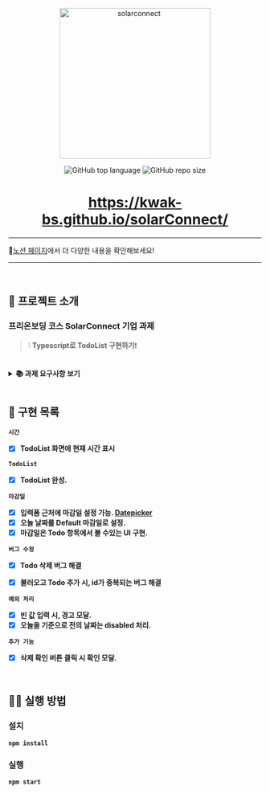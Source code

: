 <p align='middle'>
  <a href='https://kwak-bs.github.io/solarConnect/'>
    <img src='https://www.solarconnect.kr/assets/img/common/sc-logo.svg' width="300px;" alt="solarconnect" />
  </a></p>
<p align='middle'><img alt="GitHub top language" src="https://img.shields.io/github/languages/top/kwak-bs/solarConnect?color=blueviolet"> <img alt="GitHub repo size" src="https://img.shields.io/github/repo-size/kwak-bs/solarConnect"> 
<h1 align='middle'><a href='https://kwak-bs.github.io/solarConnect/'>https://kwak-bs.github.io/solarConnect/</a></h1>


---

🧐[노션 페이지](https://green-chipmunk-3f6.notion.site/4-c137ce99090e4093b32498fc14bd2846)에서 더 다양한 내용을 확인해보세요!

---

<br/>

## 📌 프로젝트 소개

###  프리온보딩 코스 SolarConnect 기업 과제

> ❕ **Typescript로 TodoList 구현하기**❗

<br/>

<details>
    <summary><STRONG>
       📚 과제 요구사항 보기
        <STRONG></summary>

**1. 완성하기**

- Todo List 화면에 현재 시간을 표시합니다.
- Todo 항목에 완료 버튼을 누르면 Todo가 완료될 수 있도록 완성합니다.

**2. 기능 추가하기**

- Todo 항목에 완료 목표일을 기입합니다.
- 입력 항목 근처에 목표일을 입력 받을 수 있게 UX를 구성합니다.
- Datepicker를 통해서 입력을 받습니다.
- 완료 목표일은 Todo 항목에서 볼 수 있어야 합니다.
- 날짜 표기법, 디자인의 요소는 작성자의 편의에 맞게 구현 가능합니다.

**3. 예외 추가하기**

- 예외가 발생할 만한 부분에 Modal을 띄워 예외를 표시합니다.

**4. 버그 수정하기**

- 버그를 발견하고, 이를 수정합니다.
- 위 요구사항을 먼저 처리해야 버그를 수정하기 쉽습니다.
- 힌트1 : 지워지지가 않네?
- 힌트2 : 불러오고 추가 해볼까?

**5. 기타**

- 개선될 수 있는 부분이 있다면 기술합니다.
- 기술한 부분을 구현할 수 있다면 구현합니다.
- 로그인 기능은 빠져 있습니다. 빠르고 안전하게 구현하기 위하여 고려해야할 사항이 있다면 기술합니다.
</details>

<br/>

## 📑 구현 목록

`시간`

- [x] TodoList 화면에 현재 시간 표시

`TodoList`

- [x] TodoList 완성.

`마감일`

- [x] 입력폼 근처에 마감일 설정 가능. [Datepicker](https://ant.design/components/date-picker/)
- [x] 오늘 날짜를 Default 마감일로 설정.
- [x]  마감일은 Todo 항목에서 볼 수있는 UI 구현.

`버그 수정`

- [x] Todo 삭제 버그 해결

- [x] 불러오고 Todo 추가 시, id가 중복되는 버그 해결


`예외 처리`

  - [x] 빈 값 입력 시, 경고 모달.
  - [x]  오늘을 기준으로 전의 날짜는 disabled 처리.

`추가 기능`

- [x] 삭제 확인 버튼 클릭 시 확인 모달.

  

<br/>

## 👨‍💻 실행 방법

### 설치

`npm install`

### 실행

`npm start`